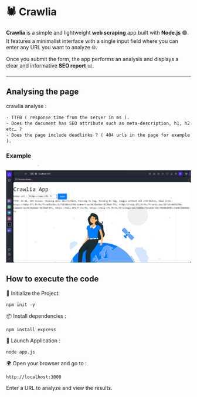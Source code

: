 # 🕷️ Crawlia

**Crawlia** is a simple and lightweight **web scraping** app built with **Node.js** 🟢.  
It features a minimalist interface with a single input field where you can enter any URL you want to analyze 🌐.

Once you submit the form, the app performs an analysis and displays a clear and informative **SEO report** 📊.

---

## Analysing the page

crawlia analyse : 

```text
- TTFB ( response time from the server in ms ).
- Does the document has SEO attribute such as meta-description, h1, h2 etc… ?
- Does the page include deadlinks ? ( 404 urls in the page for example ).
```
### Example

![analysing exemple](public/img/1.png "illustration")


## How to execute the code 

📁 Initialize the Project:
```
npm init -y
```

📦 Install dependencies :
```
npm install express 
```

🚀 Launch Application :
```
node app.js
```

🌍 Open your browser and go to :
```
http://localhost:3000
```
Enter a URL to analyze and view the results.





